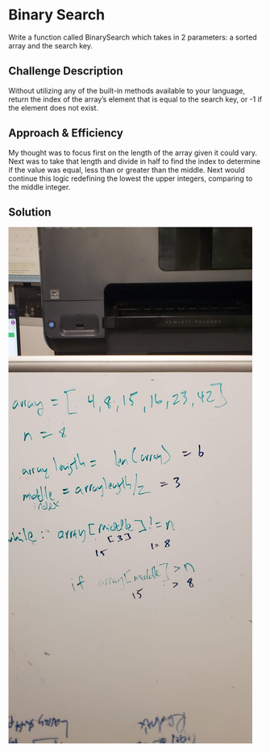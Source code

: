 # Binary Search
Write a function called BinarySearch which takes in 2 parameters: a sorted array and the search key.

## Challenge Description
 Without utilizing any of the built-in methods available to your language, return the index of the array’s element that is equal to the search key, or -1 if the element does not exist.

## Approach & Efficiency
My thought was to focus first on the length of the array given it could vary. Next was to take that length and divide in half to find the index to determine if the value was equal, less than or greater than the middle. Next would continue this logic redefining the lowest the upper integers, comparing to the middle integer.

## Solution
![](../../assets/array_binary.jpg)